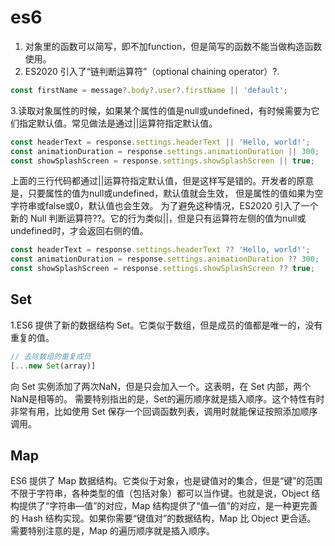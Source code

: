 # es6
1. 对象里的函数可以简写，即不加function，但是简写的函数不能当做构造函数使用。
2.  ES2020 引入了“链判断运算符”（optional chaining operator）?.
```javascript
const firstName = message?.body?.user?.firstName || 'default';
```
3.读取对象属性的时候，如果某个属性的值是null或undefined，有时候需要为它们指定默认值。常见做法是通过||运算符指定默认值。

```javascript
const headerText = response.settings.headerText || 'Hello, world!';
const animationDuration = response.settings.animationDuration || 300;
const showSplashScreen = response.settings.showSplashScreen || true;
```
上面的三行代码都通过||运算符指定默认值，但是这样写是错的。开发者的原意是，只要属性的值为null或undefined，默认值就会生效，
但是属性的值如果为空字符串或false或0，默认值也会生效。
为了避免这种情况，ES2020 引入了一个新的 Null 判断运算符??。它的行为类似||，但是只有运算符左侧的值为null或undefined时，才会返回右侧的值。
```javascript
const headerText = response.settings.headerText ?? 'Hello, world!';
const animationDuration = response.settings.animationDuration ?? 300;
const showSplashScreen = response.settings.showSplashScreen ?? true;
```

## Set
1.ES6 提供了新的数据结构 Set。它类似于数组，但是成员的值都是唯一的，没有重复的值。
```javascript
// 去除数组的重复成员
[...new Set(array)]
```
向 Set 实例添加了两次NaN，但是只会加入一个。这表明，在 Set 内部，两个NaN是相等的。
需要特别指出的是，Set的遍历顺序就是插入顺序。这个特性有时非常有用，比如使用 Set 保存一个回调函数列表，调用时就能保证按照添加顺序调用。

## Map
ES6 提供了 Map 数据结构。它类似于对象，也是键值对的集合，但是“键”的范围不限于字符串，各种类型的值（包括对象）都可以当作键。也就是说，Object 结构提供了“字符串—值”的对应，Map 结构提供了“值—值”的对应，是一种更完善的 Hash 结构实现。如果你需要“键值对”的数据结构，Map 比 Object 更合适。
需要特别注意的是，Map 的遍历顺序就是插入顺序。


